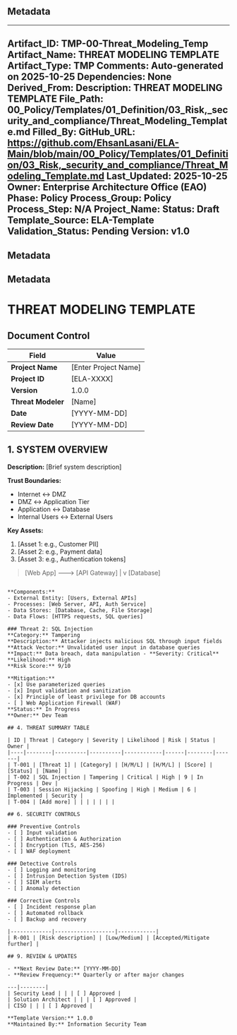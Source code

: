 ## Metadata
---
Artifact_ID: TMP-00-Threat_Modeling_Temp
Artifact_Name: THREAT MODELING TEMPLATE
Artifact_Type: TMP
Comments: Auto-generated on 2025-10-25
Dependencies: None
Derived_From: 
Description: THREAT MODELING TEMPLATE
File_Path: 00_Policy/Templates/01_Definition/03_Risk,_security_and_compliance/Threat_Modeling_Template.md
Filled_By: 
GitHub_URL: https://github.com/EhsanLasani/ELA-Main/blob/main/00_Policy/Templates/01_Definition/03_Risk,_security_and_compliance/Threat_Modeling_Template.md
Last_Updated: 2025-10-25
Owner: Enterprise Architecture Office (EAO)
Phase: Policy
Process_Group: Policy
Process_Step: N/A
Project_Name: 
Status: Draft
Template_Source: ELA-Template
Validation_Status: Pending
Version: v1.0
---
## Metadata
## Metadata
# THREAT MODELING TEMPLATE

## Document Control
| Field | Value |
|-------|-------|
| **Project Name** | [Enter Project Name] |
| **Project ID** | [ELA-XXXX] |
| **Version** | 1.0.0 |
| **Threat Modeler** | [Name] |
| **Date** | [YYYY-MM-DD] |
| **Review Date** | [YYYY-MM-DD] |

## 1. SYSTEM OVERVIEW

**Description:** [Brief system description]

**Trust Boundaries:**
- Internet ↔ DMZ
- DMZ ↔ Application Tier
- Application ↔ Database
- Internal Users ↔ External Users

**Key Assets:**
1. [Asset 1: e.g., Customer PII]
2. [Asset 2: e.g., Payment data]
3. [Asset 3: e.g., Authentication tokens]

> [Web App] ---> [API Gateway]
                                                      |
                                                      v
                                              [Database]
```

**Components:**
- External Entity: [Users, External APIs]
- Processes: [Web Server, API, Auth Service]
- Data Stores: [Database, Cache, File Storage]
- Data Flows: [HTTPS requests, SQL queries]

### Threat 2: SQL Injection
**Category:** Tampering
**Description:** Attacker injects malicious SQL through input fields
**Attack Vector:** Unvalidated user input in database queries
**Impact:** Data breach, data manipulation - **Severity: Critical**
**Likelihood:** High
**Risk Score:** 9/10

**Mitigation:**
- [x] Use parameterized queries
- [x] Input validation and sanitization
- [x] Principle of least privilege for DB accounts
- [ ] Web Application Firewall (WAF)
**Status:** In Progress
**Owner:** Dev Team

## 4. THREAT SUMMARY TABLE

| ID | Threat | Category | Severity | Likelihood | Risk | Status | Owner |
|----|--------|----------|----------|------------|------|--------|-------|
| T-001 | [Threat 1] | [Category] | [H/M/L] | [H/M/L] | [Score] | [Status] | [Name] |
| T-002 | SQL Injection | Tampering | Critical | High | 9 | In Progress | Dev |
| T-003 | Session Hijacking | Spoofing | High | Medium | 6 | Implemented | Security |
| T-004 | [Add more] | | | | | | |

## 6. SECURITY CONTROLS

### Preventive Controls
- [ ] Input validation
- [ ] Authentication & Authorization
- [ ] Encryption (TLS, AES-256)
- [ ] WAF deployment

### Detective Controls
- [ ] Logging and monitoring
- [ ] Intrusion Detection System (IDS)
- [ ] SIEM alerts
- [ ] Anomaly detection

### Corrective Controls
- [ ] Incident response plan
- [ ] Automated rollback
- [ ] Backup and recovery

|-------------|-------------------|------------|
| R-001 | [Risk description] | [Low/Medium] | [Accepted/Mitigate further] |

## 9. REVIEW & UPDATES

- **Next Review Date:** [YYYY-MM-DD]
- **Review Frequency:** Quarterly or after major changes

---|--------|
| Security Lead | | | [ ] Approved |
| Solution Architect | | | [ ] Approved |
| CISO | | | [ ] Approved |

**Template Version:** 1.0.0  
**Maintained By:** Information Security Team
